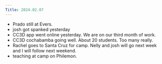 ```yaml
---
Title: 2024.02.07
---
```


- Prado still at Evers. 
- josh got spanked yesterday 
- CC3D app went online yesterday. We are on our third month of work. 
- CC3D cochabamba going well. About 20 students. Too many really. 
- Rachel goes to Santa Cruz for camp. Nelly and josh will go next week and I will follow next weekend. 
- teaching at camp on Philemon. 